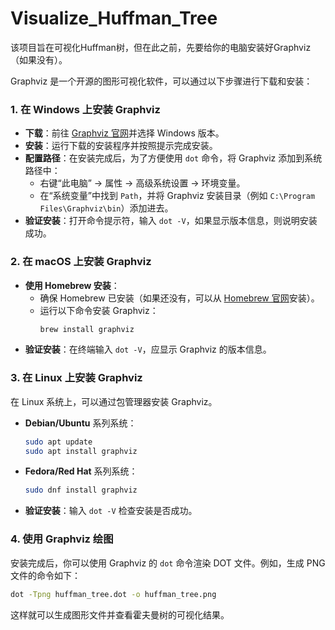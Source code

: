 # Visualize_Huffman_Tree
该项目旨在可视化Huffman树，但在此之前，先要给你的电脑安装好Graphviz（如果没有）。

Graphviz 是一个开源的图形可视化软件，可以通过以下步骤进行下载和安装：

### 1. 在 Windows 上安装 Graphviz
- **下载**：前往 [Graphviz 官网](https://graphviz.org/download/)并选择 Windows 版本。
- **安装**：运行下载的安装程序并按照提示完成安装。
- **配置路径**：在安装完成后，为了方便使用 `dot` 命令，将 Graphviz 添加到系统路径中：
  - 右键“此电脑” → 属性 → 高级系统设置 → 环境变量。
  - 在“系统变量”中找到 `Path`，并将 Graphviz 安装目录（例如 `C:\Program Files\Graphviz\bin`）添加进去。
- **验证安装**：打开命令提示符，输入 `dot -V`，如果显示版本信息，则说明安装成功。

### 2. 在 macOS 上安装 Graphviz
- **使用 Homebrew 安装**：
  - 确保 Homebrew 已安装（如果还没有，可以从 [Homebrew 官网](https://brew.sh/)安装）。
  - 运行以下命令安装 Graphviz：
    ```sh
    brew install graphviz
    ```
- **验证安装**：在终端输入 `dot -V`，应显示 Graphviz 的版本信息。

### 3. 在 Linux 上安装 Graphviz
在 Linux 系统上，可以通过包管理器安装 Graphviz。

- **Debian/Ubuntu** 系列系统：
  ```sh
  sudo apt update
  sudo apt install graphviz
  ```
- **Fedora/Red Hat** 系列系统：
  ```sh
  sudo dnf install graphviz
  ```
- **验证安装**：输入 `dot -V` 检查安装是否成功。

### 4. 使用 Graphviz 绘图
安装完成后，你可以使用 Graphviz 的 `dot` 命令渲染 DOT 文件。例如，生成 PNG 文件的命令如下：
```sh
dot -Tpng huffman_tree.dot -o huffman_tree.png
```

这样就可以生成图形文件并查看霍夫曼树的可视化结果。
